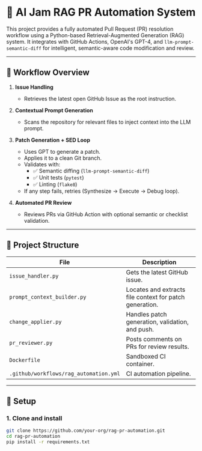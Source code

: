 # 🧠 AI Jam RAG PR Automation System

This project provides a fully automated Pull Request (PR) resolution workflow using a Python-based Retrieval-Augmented Generation (RAG) system. It integrates with GitHub Actions, OpenAI's GPT-4, and `llm-prompt-semantic-diff` for intelligent, semantic-aware code modification and review.

---

## 🔁 Workflow Overview

1. **Issue Handling**
   - Retrieves the latest open GitHub Issue as the root instruction.

2. **Contextual Prompt Generation**
   - Scans the repository for relevant files to inject context into the LLM prompt.

3. **Patch Generation + SED Loop**
   - Uses GPT to generate a patch.
   - Applies it to a clean Git branch.
   - Validates with:
     - ✅ Semantic diffing (`llm-prompt-semantic-diff`)
     - ✅ Unit tests (`pytest`)
     - ✅ Linting (`flake8`)
   - If any step fails, retries (Synthesize → Execute → Debug loop).

4. **Automated PR Review**
   - Reviews PRs via GitHub Action with optional semantic or checklist validation.

---

## 📁 Project Structure

| File | Description |
|------|-------------|
| `issue_handler.py` | Gets the latest GitHub issue. |
| `prompt_context_builder.py` | Locates and extracts file context for patch generation. |
| `change_applier.py` | Handles patch generation, validation, and push. |
| `pr_reviewer.py` | Posts comments on PRs for review results. |
| `Dockerfile` | Sandboxed CI container. |
| `.github/workflows/rag_automation.yml` | CI automation pipeline. |

---

## 🚀 Setup

### 1. Clone and install

```bash
git clone https://github.com/your-org/rag-pr-automation.git
cd rag-pr-automation
pip install -r requirements.txt

